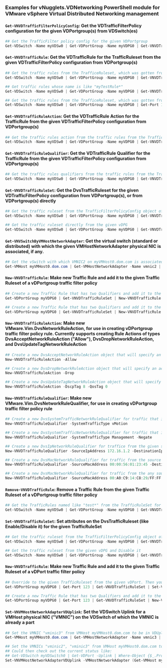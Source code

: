 ### Examples for vNugglets.VDNetworking PowerShell module for VMware vSphere Virtual Distributed Networking management

#### `Get-VNVDTrafficFilterPolicyConfig`: Get the VDTrafficFilterPolicy configuration for the given VDPortgroup(s) from VDSwitch(es)

```PowerShell
## Get the TrafficFilter policy config for the given VDPortgroup
Get-VDSwitch -Name myVDSw0 | Get-VDPortGroup -Name myVDPG0 | Get-VNVDTrafficFilterPolicyConfig
```

#### `Get-VNVDTrafficRule`: Get the VDTrafficRule for the TrafficRuleset from the given VDTrafficFilterPolicy configuration from VDPortgroup(s)

```PowerShell
## Get the traffic rules from the TrafficeRuleset, which was gotten from the vDPG's TrafficFilterPolicyConfig
Get-VDSwitch -Name myVDSw0 | Get-VDPortGroup -Name myVDPG0 | Get-VNVDTrafficFilterPolicyConfig | Get-VNVDTrafficRuleSet | Get-VNVDTrafficRule

## Get traffic rules whose name is like "myTestRule*"
Get-VDSwitch -Name myVDSw0 | Get-VDPortGroup -Name myVDPG0 | Get-VNVDTrafficFilterPolicyConfig | Get-VNVDTrafficRuleSet | Get-VNVDTrafficRule myTestRule*

## Get the traffic rules from the TrafficeRuleset, which was gotten from the vDP's TrafficFilterPolicyConfig
Get-VDSwitch -Name myVDSw0 | Get-VDPortGroup -Name myVDPG0 | Get-Port 123 | Get-VNVDTrafficFilterPolicyConfig | Get-VNVDTrafficRuleSet | Get-VNVDTrafficRule
```

#### `Get-VNVDTrafficRuleAction`: Get the VDTrafficRule Action for the TrafficRule from the given VDTrafficFilterPolicy configuration from VDPortgroup(s)

```PowerShell
## Get the traffic rules action from the traffic rules from the TrafficeRuleset property of the TrafficFilterPolicyConfig
Get-VDSwitch -Name myVDSw0 | Get-VDPortGroup -Name myVDPG0 | Get-VNVDTrafficFilterPolicyConfig | Get-VNVDTrafficRule | Get-VNVDTrafficRuleAction
```

#### `Get-VNVDTrafficRuleQualifier`: Get the VDTrafficRule Qualifier for the TrafficRule from the given VDTrafficFilterPolicy configuration from VDPortgroup(s)

```PowerShell
## Get the traffic rules qualifiers from the traffic rules from the TrafficeRuleset property of the TrafficFilterPolicyConfig
Get-VDSwitch -Name myVDSw0 | Get-VDPortGroup -Name myVDPG0 | Get-VNVDTrafficFilterPolicyConfig | Get-VNVDTrafficRule | Get-VNVDTrafficRuleQualifier
```

#### `Get-VNVDTrafficRuleSet`: Get the DvsTrafficRuleset for the given VDTrafficFilterPolicy configuration from VDPortgroup(s), or from VDPortgroup(s) directly

```PowerShell
## Get the traffic ruleset from the TrafficFilterPolicyConfig object of a given vDPG. Can also get the ruleset from just the vDPG, but this "from TrafficFilterPolicyConfig" method is to help show the relationship between the vDPG, the TrafficFilterPolicyConfig, and the TrafficRuleset
Get-VDSwitch -Name myVDSw0 | Get-VDPortGroup -Name myVDPG0 | Get-VNVDTrafficFilterPolicyConfig | Get-VNVDTrafficRuleSet

## Get the traffic ruleset directly from the given vDPG
Get-VDSwitch -Name myVDSw0 | Get-VDPortGroup -Name myVDPG0 | Get-VNVDTrafficRuleSet
```

#### `Get-VNVSwitchByVMHostNetworkAdapter`: Get the virtual switch (standard or distributed) with which the given VMHostNetworkAdapter physical NIC is associated, if any.

```PowerShell
## Get the vSwitch with which VMNIC2 on myVMHost0.dom.com is associated
Get-VMHost myVMHost0.dom.com | Get-VMHostNetworkAdapter -Name vmnic2 | Get-VNVSwitchByVMHostNetworkAdapter
```

#### `New-VNVDTrafficRule`: Make new Traffic Rule and add it to the given Traffic Ruleset of a vDPortgroup traffic filter policy

```PowerShell
## Create a new Traffic Rule that has two Qualifiers and add it to the given TrafficRuleset from the given vDPortgroup. The new Traffic Rule allows vMotion traffic from given source network
Get-VDPortGroup myVDPG0 | Get-VNVDTrafficRuleSet | New-VNVDTrafficRule -Name "Allow vMotion from source network" -Action (New-VNVDTrafficRuleAction -Allow) -Qualifier (New-VNVDTrafficRuleQualifier -SystemTrafficType vMotion), (New-VNVDTrafficRuleQualifier -SourceIpAddress 10.0.0.0/8)

## Create a new Traffic Rule that has two Qualifiers and add it to the given TrafficRuleset from the given vDPortgroup. The new Traffic Rule adds a DSCP tag with value 8 to VM traffic from given source IP
Get-VDPortGroup myVDPG0 | Get-VNVDTrafficRuleSet | New-VNVDTrafficRule -Name "Apply DSCP tag to VM traffic from given address" -Action (New-VNVDTrafficRuleAction -DscpTag 8) -Qualifier (New-VNVDTrafficRuleQualifier -SystemTrafficType virtualMachine), (New-VNVDTrafficRuleQualifier -SourceIpAddress 172.16.1.2) -Direction outgoingPackets
```

#### `New-VNVDTrafficRuleAction`: Make new VMware.Vim.DvsNetworkRuleAction, for use in creating vDPortgroup traffic filter policy rule.  Currently supports creating Rule Actions of types DvsAcceptNetworkRuleAction ("Allow"), DvsDropNetworkRuleAction, and DvsUpdateTagNetworkRuleAction

```PowerShell
## Create a new DvsAcceptNetworkRuleAction object that will specify an action of "Allow packet"
New-VNVDTrafficRuleAction -Allow

## Create a new DvsDropNetworkRuleAction object that will specify an action of "Drop packet"
New-VNVDTrafficRuleAction -Drop

## Create a new DvsUpdateTagNetworkRuleAction object that will specify an action of "tag with DSCP value of 8, and clear the QoS tag of packet"
New-VNVDTrafficRuleAction -DscpTag 8 -QosTag 0
```

#### `New-VNVDTrafficRuleQualifier`: Make new VMware.Vim.DvsNetworkRuleQualifier, for use in creating vDPortgroup traffic filter policy rule

```PowerShell
## Create a new DvsSystemTrafficNetworkRuleQualifier for traffic that is vMotion
New-VNVDTrafficRuleQualifier -SystemTrafficType vMotion

## Create a new DvsSystemTrafficNetworkRuleQualifier for traffic that is _not_ Management traffic
New-VNVDTrafficRuleQualifier -SystemTrafficType Management -Negate

## Create a new DvsIpNetworkRuleQualifier for traffice from the given source IP that is _not_ to the given destination network, using TCP (6) protocol, and that is from source ports of 443 or 444
New-VNVDTrafficRuleQualifier -SourceIpAddress 172.16.1.2 -DestinationIpAddress 10.0.0.0/8 -NegateDestinationIpAddress -Protocol 6 -SourceIpPort 443-444

## Create a new DvsMacNetworkRuleQualifier for traffic from the source MAC address, that is _not_ to the destination MAC, that is using EtherType 0x8922, and that is not on VLAN 10
New-VNVDTrafficRuleQualifier -SourceMacAddress 00:00:56:01:23:45 -DestinationMacAddress 00:00:56:78:90:12 -NegateDestinationMacAddress -EtherTypeProtocol 0x8922 -VlanId 10 -NegateVlanId

## Create a new DvsMacNetworkRuleQualifier for traffic from the any source MAC address in the given MAC range and that is on VLAN 22
New-VNVDTrafficRuleQualifier -SourceMacAddress 00:A0:C9:14:C8:29/FF:FF:00:FF:00:FF -VlanId 22
```

#### `Remove-VNVDTrafficRule`: Remove a Traffic Rule from the given Traffic Ruleset of a vDPortgroup traffic filter policy

```PowerShell
## Get the TrafficRules named like "test*" from the TrafficRuleSet for the given vDPortGroup and delete them
Get-VDSwitch -Name myVDSw0 | Get-VDPortGroup -Name myVDPG0 | Get-VNVDTrafficRuleSet | Get-VNVDTrafficRule -Name test* | Remove-VNVDTrafficRule
```

#### `Set-VNVDTrafficRuleSet`: Set attributes on the DvsTrafficRuleset (like Enable/Disable it) for the given TrafficRuleSet

```PowerShell
## Get the traffic ruleset from the TrafficFilterPolicyConfig object of a given vDPG and Enable it
Get-VDSwitch -Name myVDSw0 | Get-VDPortGroup -Name myVDPG0 | Get-VNVDTrafficFilterPolicyConfig | Get-VNVDTrafficRuleSet | Set-VNVDTrafficRuleSet -Enabled

## Get the traffic ruleset from the given vDPG and Disable it
Get-VDSwitch -Name myVDSw0 | Get-VDPortGroup -Name myVDPG0 | Get-VNVDTrafficRuleSet | Set-VNVDTrafficRuleSet -Enabled:$false
```

#### `New-VNVDTrafficRule`: Make new Traffic Rule and add it to the given Traffic Ruleset of a vDPort traffic filter policy

```PowerShell
## Override to the given TrafficRuleset from the given vDPort. Then you can configure it.
Get-VDPortGroup myVDPG0 | Get-Port 123 | Get-VNVDTrafficRuleSet | Set-VNVDTrafficRuleSet -Override:$true

## Create a new Traffic Rule that has two Qualifiers and add it to the given TrafficRuleset from the given vDPortgroup. The new Traffic Rule adds a DSCP tag with value 8 to VM traffic from given source IP
Get-VDPortGroup myVDPG0 | Get-Port 123 | Get-VNVDTrafficRuleSet | New-VNVDTrafficRule -Name "Apply DSCP tag to VM traffic from given address" -Action (New-VNVDTrafficRuleAction -DscpTag 8) -Qualifier (New-VNVDTrafficRuleQualifier -SystemTrafficType virtualMachine), (New-VNVDTrafficRuleQualifier -SourceIpAddress 172.16.1.2) -Direction outgoingPackets
```

#### `Set-VNVMHostNetworkAdapterVDUplink`: Set the VDSwitch Uplink for a VMHost physical NIC ("VMNIC") on the VDSwitch of which the VMNIC is already a part

```PowerShell
## Set the VMNIC "vminic3" from VMHost myVMHost0.dom.com to be in VDUplink "Uplinks-02" on VDS myVDSwitch0 (the vDSwitch of which VMNIC3 is a part)
Get-VMHost myVMHost0.dom.com | Get-VMHostNetworkAdapter -Name vmnic3 | Set-VNVMHostNetworkAdapterVDUplink -UplinkName Uplinks-02

## Set the VMNICs "vminic2", "vminic3" from VMHost myVMHost0.dom.com to be in VDUplinks "Uplinks-01", "Uplinks-02" on VDS myVDSwitch0 (the vDSwitch of which VMNIC2 and VMNIC3 are a part)
## Could then check out the current status like:
## Get-VDSwitch myVDSwitch0 | Get-VDPort -Uplink | Where-Object {$_.ProxyHost.Name -eq "myVMHost0.dom.com"} | Select-Object key, ConnectedEntity, ProxyHost, Name | Sort-Object ProxyHost, Name
Set-VNVMHostNetworkAdapterVDUplink -VMHostNetworkAdapter (Get-VMHost myVMHost0.dom.com | Get-VMHostNetworkAdapter -Name vmnic2, vmnic3) -UplinkName Uplinks-01, Uplinks-02
```

